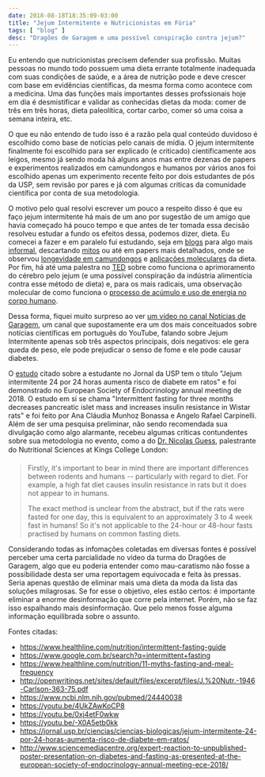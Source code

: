 ```yaml
---
date: 2018-08-18T18:35:09-03:00
title: "Jejum Intermitente e Nutricionistas em Fúria"
tags: [ "blog" ]
desc: "Dragões de Garagem e uma possível conspiração contra jejum?"
---
```

Eu entendo que nutricionistas precisem defender sua profissão. Muitas pessoas no mundo todo possuem uma dieta errante totalmente inadequada com suas condições de saúde, e a área de nutrição pode e deve crescer com base em evidências científicas, da mesma forma como acontece com a medicina. Uma das funções mais importantes desses profssionais hoje em dia é desmistificar e validar as conhecidas dietas da moda: comer de três em três horas, dieta paleolítica, cortar carbo, comer só uma coisa a semana inteira, etc.

O que eu não entendo de tudo isso é a razão pela qual conteúdo duvidoso é escolhido como base de notícias pelo canais de mídia. O jejum intermitente finalmente foi escolhido para ser explicado (e criticado) cientificamente aos leigos, mesmo já sendo moda há alguns anos mas entre dezenas de papers e experimentos realizados em camundongos e humanos por vários anos foi escolhido apenas um experimento recente feito por dois estudantes de pós da USP, sem revisão por pares e já com algumas críticas da comunidade científica por conta de sua metodologia.

O motivo pelo qual resolvi escrever um pouco a respeito disso é que eu faço jejum intermitente há mais de um ano por sugestão de um amigo que havia começado há pouco tempo e que antes de ter tomada essa decisão resolveu estudar a fundo os efeitos dessa, podemos dizer, dieta. Eu comecei a fazer e em paralelo fui estudando, seja em [blogs](https://www.healthline.com/nutrition/intermittent-fasting-guide) para algo mais [informal](https://www.google.com.br/search?q=intermittent+fasting), descartando [mitos](https://www.healthline.com/nutrition/11-myths-fasting-and-meal-frequency) ou até em papers mais detalhados, onde se observou [longevidade em camundongos](http://openwritings.net/sites/default/files/excerpt/files/J.%20Nutr.-1946-Carlson-363-75.pdf) e [aplicações moleculares](https://www.ncbi.nlm.nih.gov/pubmed/24440038) da dieta. Por fim, há até uma palestra no [TED](https://youtu.be/4UkZAwKoCP8) sobre como funciona o aprimoramento do cérebro pelo jejum (e uma possível conspiração da indústria alimentícia contra esse método de dieta) e, para os mais radicais, uma observação molecular de como funciona o [processo de acúmulo e uso de energia no corpo humano](https://youtu.be/0xj4etF0wkw).

Dessa forma, fiquei muito surpreso ao ver [um vídeo no canal Notícias de Garagem](https://youtu.be/-X0A5etb0kk), um canal que supostamente era um dos mais conceituados sobre notícias científicas em português do YouTube, falando sobre Jejum Intermitente apenas sob três aspectos principais, dois negativos: ele gera queda de peso, ele pode prejudicar o senso de fome e ele pode causar diabetes.

O [estudo](https://jornal.usp.br/ciencias/ciencias-biologicas/jejum-intermitente-24-por-24-horas-aumenta-risco-de-diabete-em-ratos/) citado sobre a estudante no Jornal da USP tem o título "Jejum intermitente 24 por 24 horas aumenta risco de diabete em ratos" e foi demonstrado no European Society of Endocrinology annual meeting de 2018. O estudo em si se chama "Intermittent fasting for three months decreases pancreatic islet mass and increases insulin resistance in Wistar rats" e foi feito por  Ana Cláudia Munhoz Bonassa e Angelo Rafael Carpinelli. Além de ser uma pesquisa preliminar, não sendo recomendada sua divulgação como algo alarmante, recebeu algumas críticas contundentes sobre sua metodologia no evento, como a do [Dr. Nicolas Guess](http://www.sciencemediacentre.org/expert-reaction-to-unpublished-poster-presentation-on-diabetes-and-fasting-as-presented-at-the-european-society-of-endocrinology-annual-meeting-ece-2018/), palestrante do Nutritional Sciences at Kings College London:

> Firstly, it's important to bear in mind there are important differences between rodents and humans -- particularly with regard to diet. For example, a high fat diet causes insulin resistance in rats but it does not appear to in humans.
>
> The exact method is unclear from the abstract, but if the rats were fasted for one day, this is equivalent to an approximately 3 to 4 week fast in humans! So it's not applicable to the 24-hour or 48-hour fasts practised by humans on common fasting diets.

Considerando todas as infomações coletadas em diversas fontes é possível perceber uma certa parcialidade no vídeo da turma do Dragões de Garagem, algo que eu poderia entender como mau-caratismo não fosse a possibilidade desta ser uma reportagem equivocada e feita às pressas. Seria apenas questão de eliminar mais uma dieta da moda da lista das soluções milagrosas. Se for esse o objetivo, eles estão certos: é importante eliminar a enorme desinformação que corre pela internet. Porém, não se faz isso espalhando mais desinformação. Que pelo menos fosse alguma informação equilibrada sobre o assunto.

Fontes citadas:

 - https://www.healthline.com/nutrition/intermittent-fasting-guide
 - https://www.google.com.br/search?q=intermittent+fasting
 - https://www.healthline.com/nutrition/11-myths-fasting-and-meal-frequency
 - http://openwritings.net/sites/default/files/excerpt/files/J.%20Nutr.-1946-Carlson-363-75.pdf
 - https://www.ncbi.nlm.nih.gov/pubmed/24440038
 - https://youtu.be/4UkZAwKoCP8
 - https://youtu.be/0xj4etF0wkw
 - https://youtu.be/-X0A5etb0kk
 - https://jornal.usp.br/ciencias/ciencias-biologicas/jejum-intermitente-24-por-24-horas-aumenta-risco-de-diabete-em-ratos/
 - http://www.sciencemediacentre.org/expert-reaction-to-unpublished-poster-presentation-on-diabetes-and-fasting-as-presented-at-the-european-society-of-endocrinology-annual-meeting-ece-2018/

